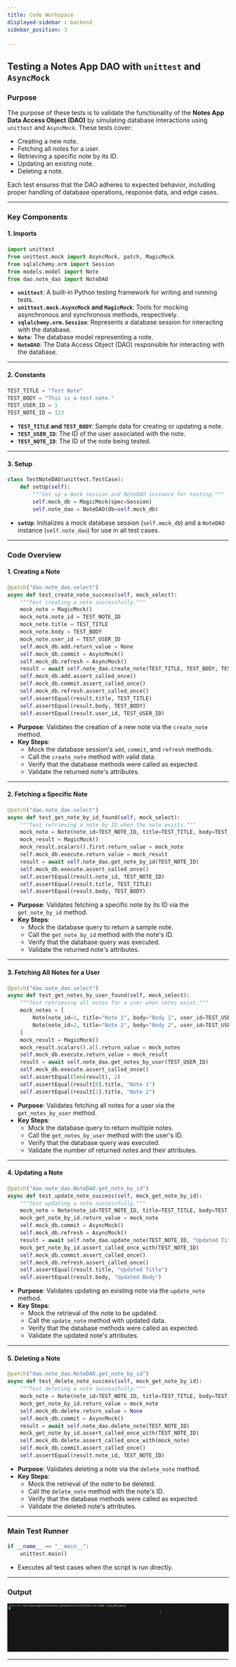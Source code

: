 ```yaml
---
title: Code Workspace
displayed-sidebar : backend
sidebar_position: 3

---
```



## **Testing a Notes App DAO with `unittest` and `AsyncMock`**

### **Purpose**
The purpose of these tests is to validate the functionality of the **Notes App Data Access Object (DAO)** by simulating database interactions using `unittest` and `AsyncMock`. These tests cover:
- Creating a new note.
- Fetching all notes for a user.
- Retrieving a specific note by its ID.
- Updating an existing note.
- Deleting a note.

Each test ensures that the DAO adheres to expected behavior, including proper handling of database operations, response data, and edge cases.

---

### **Key Components**

#### 1. **Imports**
```python
import unittest
from unittest.mock import AsyncMock, patch, MagicMock
from sqlalchemy.orm import Session
from models.model import Note
from dao.note_dao import NoteDAO
```

- **`unittest`**: A built-in Python testing framework for writing and running tests.
- **`unittest.mock.AsyncMock` and `MagicMock`**: Tools for mocking asynchronous and synchronous methods, respectively.
- **`sqlalchemy.orm.Session`**: Represents a database session for interacting with the database.
- **`Note`**: The database model representing a note.
- **`NoteDAO`**: The Data Access Object (DAO) responsible for interacting with the database.

---

#### 2. **Constants**
```python
TEST_TITLE = "Test Note"
TEST_BODY = "This is a test note."
TEST_USER_ID = 1
TEST_NOTE_ID = 123
```

- **`TEST_TITLE` and `TEST_BODY`**: Sample data for creating or updating a note.
- **`TEST_USER_ID`**: The ID of the user associated with the note.
- **`TEST_NOTE_ID`**: The ID of the note being tested.

---

#### 3. **Setup**
```python
class TestNoteDAO(unittest.TestCase):
    def setUp(self):
        """Set up a mock session and NoteDAO instance for testing."""
        self.mock_db = MagicMock(spec=Session)
        self.note_dao = NoteDAO(db=self.mock_db)
```

- **`setUp`**: Initializes a mock database session (`self.mock_db`) and a `NoteDAO` instance (`self.note_dao`) for use in all test cases.

---



### **Code Overview**

#### **1. Creating a Note**
```python
@patch("dao.note_dao.select")
async def test_create_note_success(self, mock_select):
    """Test creating a note successfully."""
    mock_note = MagicMock()
    mock_note.note_id = TEST_NOTE_ID
    mock_note.title = TEST_TITLE
    mock_note.body = TEST_BODY
    mock_note.user_id = TEST_USER_ID
    self.mock_db.add.return_value = None
    self.mock_db.commit = AsyncMock()
    self.mock_db.refresh = AsyncMock()
    result = await self.note_dao.create_note(TEST_TITLE, TEST_BODY, TEST_USER_ID)
    self.mock_db.add.assert_called_once()
    self.mock_db.commit.assert_called_once()
    self.mock_db.refresh.assert_called_once()
    self.assertEqual(result.title, TEST_TITLE)
    self.assertEqual(result.body, TEST_BODY)
    self.assertEqual(result.user_id, TEST_USER_ID)
```

- **Purpose**: Validates the creation of a new note via the `create_note` method.
- **Key Steps**:
  - Mock the database session's `add`, `commit`, and `refresh` methods.
  - Call the `create_note` method with valid data.
  - Verify that the database methods were called as expected.
  - Validate the returned note's attributes.

---

#### **2. Fetching a Specific Note**
```python
@patch("dao.note_dao.select")
async def test_get_note_by_id_found(self, mock_select):
    """Test retrieving a note by ID when the note exists."""
    mock_note = Note(note_id=TEST_NOTE_ID, title=TEST_TITLE, body=TEST_BODY, user_id=TEST_USER_ID)
    mock_result = MagicMock()
    mock_result.scalars().first.return_value = mock_note
    self.mock_db.execute.return_value = mock_result
    result = await self.note_dao.get_note_by_id(TEST_NOTE_ID)
    self.mock_db.execute.assert_called_once()
    self.assertEqual(result.note_id, TEST_NOTE_ID)
    self.assertEqual(result.title, TEST_TITLE)
    self.assertEqual(result.body, TEST_BODY)
```

- **Purpose**: Validates fetching a specific note by its ID via the `get_note_by_id` method.
- **Key Steps**:
  - Mock the database query to return a sample note.
  - Call the `get_note_by_id` method with the note's ID.
  - Verify that the database query was executed.
  - Validate the returned note's attributes.

---

#### **3. Fetching All Notes for a User**
```python
@patch("dao.note_dao.select")
async def test_get_notes_by_user_found(self, mock_select):
    """Test retrieving all notes for a user when notes exist."""
    mock_notes = [
        Note(note_id=1, title="Note 1", body="Body 1", user_id=TEST_USER_ID),
        Note(note_id=2, title="Note 2", body="Body 2", user_id=TEST_USER_ID),
    ]
    mock_result = MagicMock()
    mock_result.scalars().all.return_value = mock_notes
    self.mock_db.execute.return_value = mock_result
    result = await self.note_dao.get_notes_by_user(TEST_USER_ID)
    self.mock_db.execute.assert_called_once()
    self.assertEqual(len(result), 2)
    self.assertEqual(result[0].title, "Note 1")
    self.assertEqual(result[1].title, "Note 2")
```

- **Purpose**: Validates fetching all notes for a user via the `get_notes_by_user` method.
- **Key Steps**:
  - Mock the database query to return multiple notes.
  - Call the `get_notes_by_user` method with the user's ID.
  - Verify that the database query was executed.
  - Validate the number of returned notes and their attributes.

---

#### **4. Updating a Note**
```python
@patch("dao.note_dao.NoteDAO.get_note_by_id")
async def test_update_note_success(self, mock_get_note_by_id):
    """Test updating a note successfully."""
    mock_note = Note(note_id=TEST_NOTE_ID, title=TEST_TITLE, body=TEST_BODY, user_id=TEST_USER_ID)
    mock_get_note_by_id.return_value = mock_note
    self.mock_db.commit = AsyncMock()
    self.mock_db.refresh = AsyncMock()
    result = await self.note_dao.update_note(TEST_NOTE_ID, "Updated Title", "Updated Body")
    mock_get_note_by_id.assert_called_once_with(TEST_NOTE_ID)
    self.mock_db.commit.assert_called_once()
    self.mock_db.refresh.assert_called_once()
    self.assertEqual(result.title, "Updated Title")
    self.assertEqual(result.body, "Updated Body")
```

- **Purpose**: Validates updating an existing note via the `update_note` method.
- **Key Steps**:
  - Mock the retrieval of the note to be updated.
  - Call the `update_note` method with updated data.
  - Verify that the database methods were called as expected.
  - Validate the updated note's attributes.

---

#### **5. Deleting a Note**
```python
@patch("dao.note_dao.NoteDAO.get_note_by_id")
async def test_delete_note_success(self, mock_get_note_by_id):
    """Test deleting a note successfully."""
    mock_note = Note(note_id=TEST_NOTE_ID, title=TEST_TITLE, body=TEST_BODY, user_id=TEST_USER_ID)
    mock_get_note_by_id.return_value = mock_note
    self.mock_db.delete.return_value = None
    self.mock_db.commit = AsyncMock()
    result = await self.note_dao.delete_note(TEST_NOTE_ID)
    mock_get_note_by_id.assert_called_once_with(TEST_NOTE_ID)
    self.mock_db.delete.assert_called_once_with(mock_note)
    self.mock_db.commit.assert_called_once()
    self.assertEqual(result.note_id, TEST_NOTE_ID)
```

- **Purpose**: Validates deleting a note via the `delete_note` method.
- **Key Steps**:
  - Mock the retrieval of the note to be deleted.
  - Call the `delete_note` method with the note's ID.
  - Verify that the database methods were called as expected.
  - Validate the deleted note's attributes.

---

### **Main Test Runner**
```python
if __name__ == "__main__":
    unittest.main()
```

- Executes all test cases when the script is run directly.

---

### **Output**

![alt text](dao-1.gif)

---
